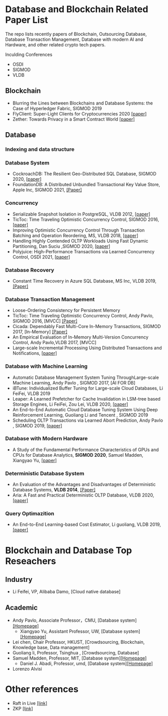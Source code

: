 # Database and Blockchain Related Paper List
The repo lists recently papers of Blockchain, Outsourcing Database, Database Transaction Management, Database with modern AI and Hardware, and other related crypto tech papers.

Inculding Conferences
- OSDI
- SIGMOD
- VLDB

## Blockchain
- Blurring the Lines between Blockchains and Database Systems: the Case of Hyperledger Fabric, SIGMOD 2019
- FlyClient: Super-Light Clients for Cryptocurrencies 2020 [[paper]](https://eprint.iacr.org/2019/226.pdf)
- Zether: Towards Privacy in a Smart Contract World [[paper]](https://crypto.stanford.edu/~buenz/papers/zether.pdf)

## Database 

### Indexing and data structure


### Database System
- CockroachDB: The Resilient Geo-Distributed SQL Database, SIGMOD 2020, [[paper]](https://dl.acm.org/doi/pdf/10.1145/3318464.3386134)
- FoundationDB: A Distributed Unbundled Transactional Key Value Store, Apple Inc, SIGMOD 2021, [[Paper]](https://www.foundationdb.org/files/fdb-paper.pdf)

### Concurrency
- Serializable Snapshot Isolation in PostgreSQL, VLDB 2012, [[paper]](https://drkp.net/papers/ssi-vldb12.pdf)
- TicToc: Time Traveling Optimistic Concurrency Control, SIGMOD 2016, [[paper]](https://people.csail.mit.edu/devadas/pubs/tictoc.pdf)
- Improving Optimistic Concurrency Control Through Transaction Batching and Operation Reordering, MS, VLDB 2018, [[paper]](http://www.vldb.org/pvldb/vol12/p169-ding.pdf)
- Handling Highly Contended OLTP Workloads Using Fast Dynamic Partitioning, Dan Suciu ,SIGMOD 2020, [[paper]](https://dl-acm-org.lib.ezproxy.ust.hk/doi/pdf/10.1145/3318464.3389764)
- Polyjuice: High-Performance Transactions via Learned Concurrency Control, OSDI 2021, [[paper]](https://arxiv.org/pdf/2105.10329.pdf)

### Database Recovery
- Constant Time Recovery in Azure SQL Database, MS Inc, VLDB 2019, [[Paper]](https://www.microsoft.com/en-us/research/uploads/prod/2019/06/p700-antonopoulos.pdf)

### Database Transaction Management
- Loose-Ordering Consistency for Persistent Memory
- TicToc: Time Traveling Optimistic Concurrency Control, Andy Pavlo, SIGMOD 2016, [MVCC] [[Paper]](https://people.csail.mit.edu/devadas/pubs/tictoc.pdf)
- Cicada: Dependably Fast Multi-Core In-Memory Transactions, SIGMOD 2017, [In-Memory] [[Paper]](https://15721.courses.cs.cmu.edu/spring2018/papers/06-mvcc2/lim-sigmod2017.pdf)
- An Empirical Evaluation of In-Memory Multi-Version Concurrency Control, Andy Pavlo,VLDB 2017, [MVCC]
- Large-scale Incremental Processing Using Distributed Transactions and Notifications, [[paper]](https://storage.googleapis.com/pub-tools-public-publication-data/pdf/36726.pdf)

### Database with Machine Learning
- Automatic Database Management System Tuning ThroughLarge-scale Machine Learning, Andy Pavlo , SIGMOD 2017, [AI FOR DB]
- iBTune: Individualized Buffer Tuning for Large-scale Cloud Databases, Li FeiFei, VLDB 2019
- Leaper: A Learned Prefetcher for Cache Invalidation in LSM-tree based Storage Engines, Li FeiFei, Zou Lei, VLDB 2020, [[paper]](http://www.vldb.org/pvldb/vol13/p1976-yang.pdf)
- An End-to-End Automatic Cloud Database Tuning System Using Deep Reinforcement Learning, Guoliang Li and Tencent , SIGMOD 2019
- Scheduling OLTP Transactions via Learned Abort Prediction, Andy Pavlo , SIGMOD 2019, [[paper]](https://db.cs.cmu.edu/papers/2019/a1-sheng.pdf)

### Database with Modern Hardware 
- A Study of the Fundamental Performance Characteristics of GPUs and CPUs for Database Analytics, **SIGMOD 2020**, Samuel Madden, Xiangyao Yu, [[paper]](http://pages.cs.wisc.edu/~yxy/pubs/crystal.pdf)

### Deterministic Database System
- An Evaluation of the Advantages and Disadvantages of Deterministic Database Systems, **VLDB 2014**, [[Paper]](https://dl-acm-org.lib.ezproxy.ust.hk/doi/pdf/10.14778/2732951.2732955)
- Aria: A Fast and Practical Deterministic OLTP Database, VLDB 2020, [[paper]](http://www.vldb.org/pvldb/vol13/p2047-lu.pdf)

### Query Optimazition
- An End-to-End Learning-based Cost Estimator, Li guoliang, VLDB 2019, [[paper]](https://15721.courses.cs.cmu.edu/spring2020/papers/22-costmodels/p307-sun.pdf)

# Blockchain and Database Top Reseachers

## Industry
- Li Feifei, VP, Alibaba Damo, [Cloud native database]

## Academic
- Andy Pavlo, Associate Professor，CMU, [Database system] [[Homepage]](http://www.cs.cmu.edu/~pavlo/)
  - Xiangyao Yu, Assistant Professor, UW, [Database system] [[Homepage]](http://pages.cs.wisc.edu/~yxy/)
- Lei chen, Chair Professor, HKUST, [Crowdsourcing, Blockchain, Knowledge base, Data management]
- Guoliang li, Professor, Tsinghua , [Crowdsourcing, Database]
- Samuel Madden, Professor, MIT, [Database system][[Homepage]](http://db.csail.mit.edu/madden/)
  - Daniel J. Abadi, Professor, umd, [Database system][[Homepage]](http://www.cs.umd.edu/~abadi/)
- Lorenzo Alvisi

# Other references
- Raft in Live [[link]](http://thesecretlivesofdata.com/raft/)
- ZKP [[link]](http://www.zeroknowledgeblog.com/)
